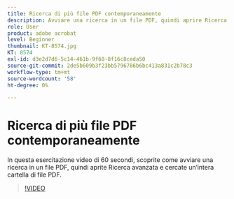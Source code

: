 ```yaml
---
title: Ricerca di più file PDF contemporaneamente
description: Avviare una ricerca in un file PDF, quindi aprire Ricerca avanzata e cercare un’intera cartella di file PDF
role: User
product: adobe acrobat
level: Beginner
thumbnail: KT-8574.jpg
KT: 8574
exl-id: d3e2d7d6-5c14-461b-9f68-8f16c8ceda50
source-git-commit: 2de5b609b3f23bb5796786b6bc413a831c2b78c3
workflow-type: tm+mt
source-wordcount: '58'
ht-degree: 0%

---
```


# Ricerca di più file PDF contemporaneamente

In questa esercitazione video di 60 secondi, scoprite come avviare una ricerca in un file PDF, quindi aprite Ricerca avanzata e cercate un’intera cartella di file PDF.

>[!VIDEO](https://video.tv.adobe.com/v/336363?hidetitle=true)

